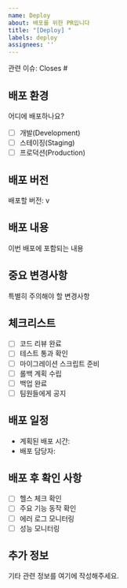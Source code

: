 ```yaml
---
name: Deploy
about: 배포를 위한 PR입니다
title: "[Deploy] "
labels: deploy
assignees: ''
---
```


관련 이슈: Closes #

## 배포 환경

어디에 배포하나요?

- [ ] 개발(Development)
- [ ] 스테이징(Staging)
- [ ] 프로덕션(Production)

## 배포 버전

배포할 버전: v

## 배포 내용

이번 배포에 포함되는 내용

## 중요 변경사항

특별히 주의해야 할 변경사항

## 체크리스트

- [ ] 코드 리뷰 완료
- [ ] 테스트 통과 확인
- [ ] 마이그레이션 스크립트 준비
- [ ] 롤백 계획 수립
- [ ] 백업 완료
- [ ] 팀원들에게 공지

## 배포 일정

- 계획된 배포 시간:
- 배포 담당자:

## 배포 후 확인 사항

- [ ] 헬스 체크 확인
- [ ] 주요 기능 동작 확인
- [ ] 에러 로그 모니터링
- [ ] 성능 모니터링

## 추가 정보

기타 관련 정보를 여기에 작성해주세요.
